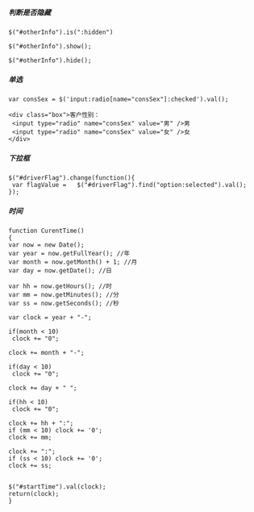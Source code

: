 ##### 判断是否隐藏
    $("#otherInfo").is(":hidden")
     
    $("#otherInfo").show();
     
    $("#otherInfo").hide();

##### 单选
    var consSex = $('input:radio[name="consSex"]:checked').val();
    
    <div class="box">客户性别：
     <input type="radio" name="consSex" value="男" />男
     <input type="radio" name="consSex" value="女" />女
    </div>

##### 下拉框
    $("#driverFlag").change(function(){
     var flagValue =   $("#driverFlag").find("option:selected").val();
    });

##### 时间
    function CurentTime()
    {
    var now = new Date();
    var year = now.getFullYear(); //年
    var month = now.getMonth() + 1; //月
    var day = now.getDate(); //日
    
    var hh = now.getHours(); //时
    var mm = now.getMinutes(); //分
    var ss = now.getSeconds(); //秒
    
    var clock = year + "-";
      
    if(month < 10)
     clock += "0";
      
    clock += month + "-";
      
    if(day < 10)
     clock += "0";
      
    clock += day + " ";
      
    if(hh < 10)
     clock += "0";
      
    clock += hh + ":";
    if (mm < 10) clock += '0';
    clock += mm;
    
    clock += ":";
    if (ss < 10) clock += '0';
    clock += ss;
    
    
    $("#startTime").val(clock);
    return(clock);
    }
    